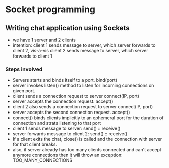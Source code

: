 # Socket programming

## Writing chat application using Sockets
- we have 1 server and 2 clients
- intention: client 1 sends message to server, which server forwards to client 2, vis-a-vis client 2 sends message to server, which server forwards to client 1

### Steps involved
- Servers starts and binds itself to a port. bind(port)
- server invokes listen() method to listen for incoming connections on given port.
- client sends a connection request to server connect(IP, port)
- server accepts the connection request. accept()
- client 2 also sends a connection request to server connect(IP, port)
- server accepts the second connection request. accept()
- connect() binds clients implicitly to an ephemeral port for the duration of connection and strats listening to that port
- client 1 sends message to server: send() :: receive()
- server forwards message to client 2: send() :: receive()
- If a client exits the chat, close() is called and the connection with server for that client breaks.
- also, if server already has too many clients connected and can't accept anymore connections then it will throw an exception: TOO_MANY_CONNECTIONS
